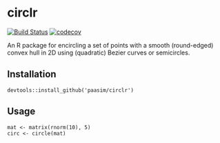 # circlr

[![Build Status](https://travis-ci.org/paasim/circlr.svg?branch=master)](https://travis-ci.org/paasim/circlr)
[![codecov](https://codecov.io/gh/paasim/circlr/branch/master/graphs/badge.svg?branch=master)](https://codecov.io/gh/paasim/circlr)

An R package for encircling a set of points with a smooth (round-edged) convex hull in 2D using (quadratic) Bezier curves or semicircles.

Installation
------------

    devtools::install_github('paasim/circlr')


Usage
-----

    mat <- matrix(rnorm(10), 5)
    circ <- circle(mat)


